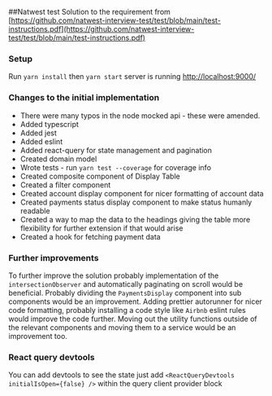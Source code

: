 ##Natwest test
Solution to the requirement from [https://github.com/natwest-interview-test/test/blob/main/test-instructions.pdf](https://github.com/natwest-interview-test/test/blob/main/test-instructions.pdf)

### Setup

Run `yarn install` then `yarn start` server is running [http://localhost:9000/](http://localhost:9000/)

### Changes to the initial implementation

 - There were many typos in the node mocked api - these were amended.
 - Added typescript
 - Added jest
 - Added eslint
 - Added react-query for state management and pagination
 - Created domain model
 - Wrote tests - run `yarn test --coverage` for coverage info
 - Created composite component of Display Table
 - Created a filter component
 - Created account display component for nicer formatting of account data
 - Created payments status display component to make status humanly readable
 - Created a way to map the data to the headings giving the table more flexibility for further extension if that would arise
 - Created a hook for fetching payment data

### Further improvements 

To further improve the solution probably implementation of the `intersectionObserver` and automatically
paginating on scroll would be beneficial. Probably dividing the `PaymentsDisplay` component into sub components
would be an improvement. Adding prettier autorunner for nicer code formatting, probably installing a code
style like `Airbnb` eslint rules would improve the code further. Moving out the utility functions outside 
of the relevant components and moving them to a service would be an improvement too.


### React query devtools

You can add devtools to see the state just add `<ReactQueryDevtools initialIsOpen={false} />` within the query client provider block